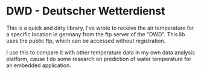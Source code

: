 # DWD - Deutscher Wetterdienst

This is a quick and dirty library, I've wrote to receive the air temperature for a specific location in germany from the ftp server of the "DWD". This lib uses the public ftp, which can be accessed without registration.

I use this to compare it with other temperature data in my own data analysis platform, cause I do some research on prediction of water temperature for an embedded application.